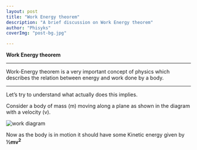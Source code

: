 ```yaml
---
layout: post
title: "Work Energy theorem"
description: "A brief discussion on Work Energy theorem"
author: "Phisyks"
coverImg: "post-bg.jpg"

---
```


**Work Energy theorem**

***
Work-Energy theorem is a very important concept of physics which describes the relation between energy and work done by a body.
***

Let’s try to understand what actually does this implies.

Consider a body of mass (m) moving along a plane as shown in the diagram with a velocity (v).

![work diagram](http://phisyk.github.io/_posts/media/image1.png)

Now as the body is in motion it should have some Kinetic energy given by **½mv<sup>2</sup>**
